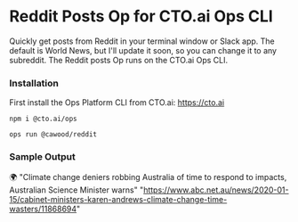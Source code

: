 # Reddit Posts Op for CTO.ai Ops CLI

Quickly get posts from Reddit in your terminal window or Slack app. The default is World News, but I'll update it soon, so you can change it to any subreddit. The Reddit posts Op runs on the CTO.ai Ops CLI.

### Installation

First install the Ops Platform CLI from CTO.ai: https://cto.ai

```shell
npm i @cto.ai/ops
```

```shell
ops run @cawood/reddit
```

### Sample Output

🌍 "Climate change deniers robbing Australia of time to respond to impacts, Australian Science Minister warns"
"https://www.abc.net.au/news/2020-01-15/cabinet-ministers-karen-andrews-climate-change-time-wasters/11868694"